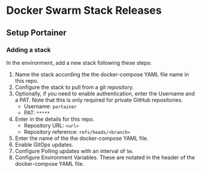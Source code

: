# Docker Swarm Stack Releases

## Setup Portainer

### Adding a stack
In the environment, add a new stack following these steps:

1. Name the stack according the the docker-compose YAML file name in this repo.
1. Configure the stack to pull from a git repository.
1. Optionally, if you need to enable authentication, enter the Username and a PAT.
   Note that this is only required for private GitHub repositories.
    - Username: `portainer`
    - PAT: `*****`
1. Enter in the details for this repo.
    - Repository URL: `<url>`
    - Repository reference: `refs/heads/<branch>`
1. Enter the name of the the docker-compose YAML file.
1. Enable GitOps updates.
1. Configure Polling updates with an interval of `5m`.
1. Configure Environment Variables. These are notated in the header of the docker-compose YAML file.
